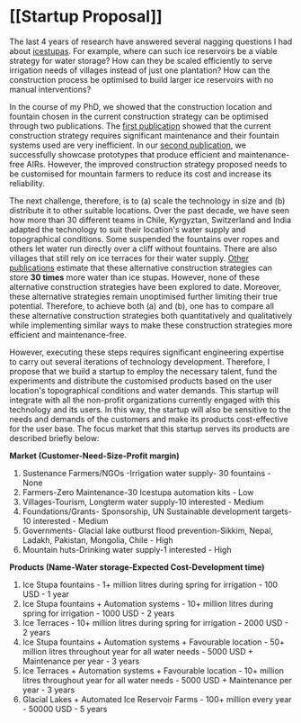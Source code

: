 
# [[Startup Proposal]]
The last 4 years of research have answered several nagging questions I had about [icestupas](https://www.youtube.com/watch?v=FdVijr10DZ0). For example, where can such ice reservoirs be a viable strategy for water storage? How can they be scaled efficiently to serve irrigation needs of villages instead of just one plantation? How can the construction process be optimised to build larger ice reservoirs with no manual interventions?

In the course of my PhD, we showed that the construction location and fountain chosen in the current construction strategy can be optimised through two publications. The [first publication](https://www.frontiersin.org/articles/10.3389/feart.2021.771342/full) showed that the current construction strategy requires significant maintenance and their fountain systems used are very inefficient. In our [second publication](https://drive.google.com/file/d/1Jb6bV6Frz0ZGSfcSRZ-7sWS2E9z1t2ym/view?usp=sharing), we successfully showcase prototypes that produce efficient and maintenance-free AIRs. However, the improved construction strategy proposed needs to be customised for mountain farmers to reduce its cost and increase its reliability.

The next challenge, therefore, is to (a) scale the technology in size and (b) distribute it to other suitable locations. Over the past decade, we have seen how more than 30 different teams in Chile, Kyrgyztan, Switzerland and India adapted the technology to suit their location's water supply and topographical conditions. Some suspended the fountains over ropes and others let water run directly over a cliff without fountains. There are also villages that still rely on ice terraces for their water supply. [Other publications](https://link.springer.com/article/10.1007/s10113-018-1372-0/tables/1) estimate that these alternative construction strategies can store **30 times** more water than ice stupas. However, none of these alternative construction strategies have been explored to date. Moreover, these alternative strategies remain unoptimised further limiting their true potential. Therefore, to achieve both (a) and (b), one has to compare all these alternative construction strategies both quantitatively and qualitatively while implementing similar ways to make these construction strategies more efficient and maintenance-free.  

However, executing these steps requires significant engineering expertise to carry out several iterations of technology development. Therefore, I propose that we build a startup to employ the necessary talent, fund the experiments and distribute the customised products based on the user location's topographical conditions and water demands. This startup will integrate with all the non-profit organizations currently engaged with this technology and its users. In this way, the startup will also be sensitive to the needs and demands of the customers and make its products cost-effective for the user base. The focus market that this startup serves its products are described briefly below:

**Market (Customer-Need-Size-Profit margin)**
1. Sustenance Farmers/NGOs -Irrigation water supply- 30 fountains - None
2. Farmers-Zero Maintenance-30 Icestupa automation kits - Low
3. Villages-Tourism, Longterm water supply-10 interested - Medium
4. Foundations/Grants- Sponsorship, UN Sustainable development targets-10 interested - Medium
5. Governments- Glacial lake outburst flood prevention-Sikkim, Nepal, Ladakh, Pakistan, Mongolia, Chile - High
6. Mountain huts-Drinking water supply-1 interested - High

**Products (Name-Water storage-Expected Cost-Development time)**
1. Ice Stupa fountains - 1+ million litres during spring for irrigation - 100 USD - 1 year
2. Ice Stupa fountains + Automation systems - 10+ million litres during spring for irrigation - 1000 USD - 2 years
3. Ice Terraces - 10+ million litres during spring for irrigation - 2000 USD - 2 years
4. Ice Stupa fountains + Automation systems + Favourable location - 50+ million litres throughout year for all water needs - 5000 USD + Maintenance per year - 3 years
5. Ice Terraces + Automation systems + Favourable location - 10+ million litres throughout year for all water needs - 5000 USD + Maintenance per year - 3 years
6. Glacial Lakes + Automated Ice Reservoir Farms - 100+ million every year - 50000 USD - 5 years